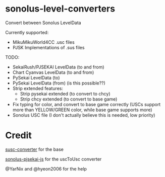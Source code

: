 # sonolus-level-converters
Convert between Sonolus LevelData

Currently supported:
- MikuMikuWorld4CC .usc files
- PJSK Implementations of .sus files

TODO:
- SekaiRush/PJSEKAI LevelData (to and from)
- Chart Cyanvas LevelData (to and from)
- PySekai LevelData (to)
- PySekai LevelData (from) (is this possible??)
- Strip extended features:
    - Strip pysekai extended (to convert to chcy)
    - Strip chcy extended (to convert to base game)
- Fix typing for color, and convert to base game correctly (USCs support more than YELLOW/GREEN color, while base game supports more)
- Sonolus USC file (I don't actually believe this is needed, low priority)


# Credit
[susc-converter](https://github.com/Kyonkrnk/susc-converter/) for the base

[sonolus-pjsekai-js](https://github.com/hyeon2006/sonolus-pjsekai-js/blob/main/lib/src/usc/revert.ts) for the uscToUsc converter

@YarNix and @hyeon2006 for the help